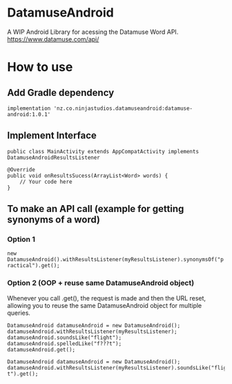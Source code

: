 # DatamuseAndroid
A WIP Android Library for acessing the Datamuse Word API. https://www.datamuse.com/api/

# How to use

## Add Gradle dependency

`implementation 'nz.co.ninjastudios.datamuseandroid:datamuse-android:1.0.1'`

## Implement Interface

`public class MainActivity extends AppCompatActivity implements DatamuseAndroidResultsListener`

```
@Override
public void onResultsSucess(ArrayList<Word> words) {
    // Your code here
}
```

## To make an API call (example for getting synonyms of a word)

### Option 1

`new DatamuseAndroid().withResultsListener(myResultsListener).synonymsOf("practical").get();`

### Option 2 (OOP + reuse same DatamuseAndroid object)

Whenever you call .get(), the request is made and then the URL reset, allowing you to reuse the same DatamuseAndroid object for multiple queries.

```
DatamuseAndroid datamuseAndroid = new DatamuseAndroid();
datamuseAndroid.withResultsListener(myResultsListener);
datamuseAndroid.soundsLike("flight");
datamuseAndroid.spelledLike("f???t");
datamuseAndroid.get();
```

```
DatamuseAndroid datamuseAndroid = new DatamuseAndroid();
datamuseAndroid.withResultsListener(myResultsListener).soundsLike("flight").spelledLike("f???t").get();
```
